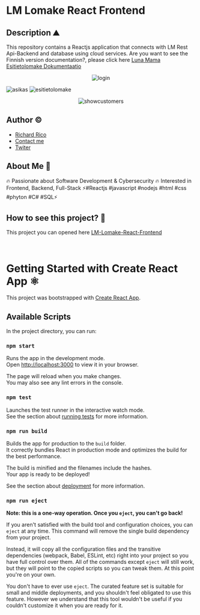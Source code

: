 # LM Lomake React Frontend

## Description ⛰ 

This repository contains a Reactjs application that connects with LM Rest Api-Backend and database using cloud services. 
Are you want to see the Finnish version documentation?, please click here [Luna Mama Esitietolomake Dokumentaatio](https://esitietolomake.luna-mama.com)
<p align="center">
  <img src="https://github.com/Richard-Rico/LM-Lomake-React-frontend/assets/104793974/e0339bd5-fd8d-4fa2-b61a-92488941b32c" alt="login">
 </p>
 
![asikas](https://github.com/Richard-Rico/LM-Lomake-React-frontend/assets/104793974/64ba911b-a130-47f5-a0ac-943fa6aa571e)
![esitietolomake](https://github.com/Richard-Rico/LM-Lomake-React-frontend/assets/104793974/68494ffa-3f6d-4617-a187-344cdf1c5b01)

<p align="center">
  <img src="https://github.com/Richard-Rico/LM-Lomake-React-frontend/assets/104793974/24add270-70af-4242-9474-496140b21226>" alt="showcustomers"
</p>

## Author ©

- [Richard Rico](https://github.com/Richard-Rico)
- [Contact me](info@richard-rico.com)
- [Twiter](https://twitter.com/rico_code)

## About Me 🚀

🔥 Passionate about Software Development & Cybersecurity 🔥 Interested in Frontend, Backend, Full-Stack ⚡#Reactjs #javascript #nodejs #html #css #phyton #C# #SQL⚡

## How to see this project? 🔎

This project you can opened here [LM-Lomake-React-Frontend](https://esitietolomake.luna-mama.com)

<br>

# Getting Started with Create React App ⚛️

This project was bootstrapped with [Create React App](https://github.com/facebook/create-react-app).

## Available Scripts

In the project directory, you can run:

### `npm start`

Runs the app in the development mode.\
Open [http://localhost:3000](http://localhost:3000) to view it in your browser.

The page will reload when you make changes.\
You may also see any lint errors in the console.

### `npm test`

Launches the test runner in the interactive watch mode.\
See the section about [running tests](https://facebook.github.io/create-react-app/docs/running-tests) for more information.

### `npm run build`

Builds the app for production to the `build` folder.\
It correctly bundles React in production mode and optimizes the build for the best performance.

The build is minified and the filenames include the hashes.\
Your app is ready to be deployed!

See the section about [deployment](https://facebook.github.io/create-react-app/docs/deployment) for more information.

### `npm run eject`

**Note: this is a one-way operation. Once you `eject`, you can't go back!**

If you aren't satisfied with the build tool and configuration choices, you can `eject` at any time. This command will remove the single build dependency from your project.

Instead, it will copy all the configuration files and the transitive dependencies (webpack, Babel, ESLint, etc) right into your project so you have full control over them. All of the commands except `eject` will still work, but they will point to the copied scripts so you can tweak them. At this point you're on your own.

You don't have to ever use `eject`. The curated feature set is suitable for small and middle deployments, and you shouldn't feel obligated to use this feature. However we understand that this tool wouldn't be useful if you couldn't customize it when you are ready for it.
